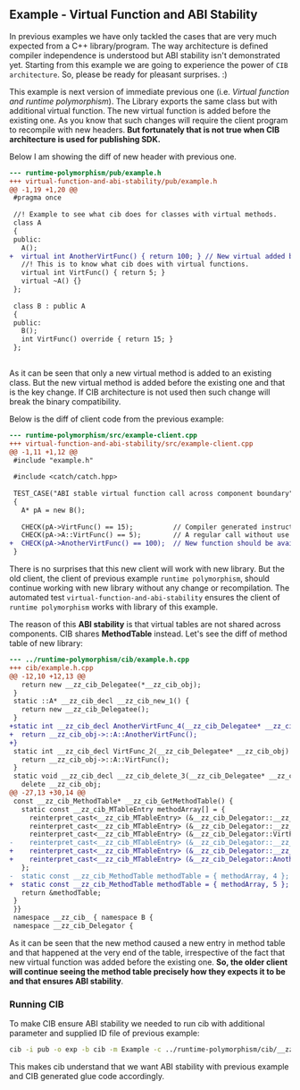 ## Example - Virtual Function and ABI Stability
In previous examples we have only tackled the cases that are very much expected from a C++ library/program. The way architecture is defined compiler independence is understood but ABI stability isn't demonstrated yet. Starting from this example we are going to experience the power of `CIB architecture`. So, please be ready for pleasant surprises. :)

This example is next version of immediate previous one (i.e. *Virtual function and runtime polymorphism*). The Library exports the same class but with additional virtual function. The new virtual function is added before the existing one. As you know that such changes will require the client program to recompile with new headers. **But fortunately that is not true when CIB architecture is used for publishing SDK.**

Below I am showing the diff of new header with previous one.

```diff
--- runtime-polymorphism/pub/example.h
+++ virtual-function-and-abi-stability/pub/example.h
@@ -1,19 +1,20 @@
 #pragma once
 
 //! Example to see what cib does for classes with virtual methods.
 class A
 {
 public:
   A();
+  virtual int AnotherVirtFunc() { return 100; } // New virtual added before existing one.
   //! This is to know what cib does with virtual functions.
   virtual int VirtFunc() { return 5; }
   virtual ~A() {}
 };
 
 class B : public A
 {
 public:
   B();
   int VirtFunc() override { return 15; }
 };
 

```

As it can be seen that only a new virtual method is added to an existing class. But the new virtual method is added before the existing one and that is the key change. If CIB architecture is not used then such change will break the binary compatibility.

Below is the diff of client code from the previous example:

```diff
--- runtime-polymorphism/src/example-client.cpp
+++ virtual-function-and-abi-stability/src/example-client.cpp
@@ -1,11 +1,12 @@
 #include "example.h"
 
 #include <catch/catch.hpp>
 
 TEST_CASE("ABI stable virtual function call across component boundary")
 {
   A* pA = new B();
 
   CHECK(pA->VirtFunc() == 15);          // Compiler generated instruction will effectively call `pA->B::VirtFunc()`
   CHECK(pA->A::VirtFunc() == 5);        // A regular call without use of virtual table.
+  CHECK(pA->AnotherVirtFunc() == 100);  // New function should be available to newer clients.
 }

```

There is no surprises that this new client will work with new library. But the old client, the client of previous example `runtime polymorphism`, should continue working with new library without any change or recompilation. The automated test `virtual-function-and-abi-stability` ensures the client of `runtime polymorphism` works with library of this example.

The reason of this **ABI stability** is that virtual tables are not shared across components. CIB shares **MethodTable** instead. Let's see the diff of method table of new library:

```diff
--- ../runtime-polymorphism/cib/example.h.cpp
+++ cib/example.h.cpp
@@ -12,10 +12,13 @@
   return new __zz_cib_Delegatee(*__zz_cib_obj);
 }
 static ::A* __zz_cib_decl __zz_cib_new_1() {
   return new __zz_cib_Delegatee();
 }
+static int __zz_cib_decl AnotherVirtFunc_4(__zz_cib_Delegatee* __zz_cib_obj) {
+  return __zz_cib_obj->::A::AnotherVirtFunc();
+}
 static int __zz_cib_decl VirtFunc_2(__zz_cib_Delegatee* __zz_cib_obj) {
   return __zz_cib_obj->::A::VirtFunc();
 }
 static void __zz_cib_decl __zz_cib_delete_3(__zz_cib_Delegatee* __zz_cib_obj) {
   delete __zz_cib_obj;
@@ -27,13 +30,14 @@
 const __zz_cib_MethodTable* __zz_cib_GetMethodTable() {
   static const __zz_cib_MTableEntry methodArray[] = {
     reinterpret_cast<__zz_cib_MTableEntry> (&__zz_cib_Delegator::__zz_cib_copy_0),
     reinterpret_cast<__zz_cib_MTableEntry> (&__zz_cib_Delegator::__zz_cib_new_1),
     reinterpret_cast<__zz_cib_MTableEntry> (&__zz_cib_Delegator::VirtFunc_2),
-    reinterpret_cast<__zz_cib_MTableEntry> (&__zz_cib_Delegator::__zz_cib_delete_3)
+    reinterpret_cast<__zz_cib_MTableEntry> (&__zz_cib_Delegator::__zz_cib_delete_3),
+    reinterpret_cast<__zz_cib_MTableEntry> (&__zz_cib_Delegator::AnotherVirtFunc_4)
   };
-  static const __zz_cib_MethodTable methodTable = { methodArray, 4 };
+  static const __zz_cib_MethodTable methodTable = { methodArray, 5 };
   return &methodTable;
 }
 }}
 namespace __zz_cib_ { namespace B {
 namespace __zz_cib_Delegator {

```

As it can be seen that the new method caused a new entry in method table and that happened at the very end of the table, irrespective of the fact that new virtual function was added before the existing one. **So, the older client will continue seeing the method table precisely how they expects it to be and that ensures ABI stability**.

### Running CIB
To make CIB ensure ABI stability we needed to run cib with additional parameter and supplied ID file of previous example:

```sh
cib -i pub -o exp -b cib -m Example -c ../runtime-polymorphism/cib/__zz_cib_Example-ids.h
```

This makes cib understand that we want ABI stability with previous example and CIB generated glue code accordingly.


